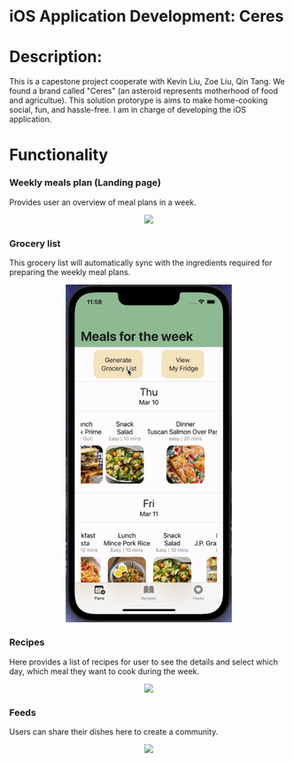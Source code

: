 # iOS Application Development: Ceres

# Description:
This is a capestone project cooperate with Kevin Liu, Zoe Liu, Qin Tang. We found a brand called "Ceres" (an asteroid represents motherhood of food and agricultue). This solution protorype is aims to make home-cooking social, fun, and hassle-free. I am in charge of developing the iOS application.

# Functionality

### Weekly meals plan (Landing page)
Provides user an overview of meal plans in a week.
<p align = 'center'>
<img src = 'https://github.com/zachhuang4026/ceres/blob/main/landing_page_short.gif' width="300">
</p>

### Grocery list
This grocery list will automatically sync with the ingredients required for preparing the weekly meal plans.
<p align = 'center'>
<img src = 'https://github.com/zachhuang4026/ceres/blob/main/grocery_list_short.gif' width="300">
</p>

### Recipes
Here provides a list of recipes for user to see the details and select which day, which meal they want to cook during the week.
<p align = 'center'>
<img src = 'https://github.com/zachhuang4026/ceres/blob/main/recipes_short.gif' width="300">
</p>

### Feeds
Users can share their dishes here to create a community.
<p align = 'center'>
<img src = 'https://github.com/zachhuang4026/ceres/blob/main/feeds_short.gif' width="300">
</p>

